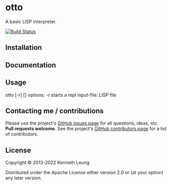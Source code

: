 # otto

A basic LISP interpreter.

[![Build Status](https://travis-ci.org/llnek/otto.svg?branch=master)](https://travis-ci.org/llnek/otto)


## Installation


## Documentation


## Usage

otto [-r] [<input-file>]
options: -r starts a repl
input-file: LISP file


## Contacting me / contributions

Please use the project's [GitHub issues page] for all questions, ideas, etc. **Pull requests welcome**. See the project's [GitHub contributors page] for a list of contributors.

## License

Copyright © 2013-2022 Kenneth Leung

Distributed under the Apache License either version 2.0 or (at
your option) any later version.

<!--- links (repos) -->
[CHANGELOG]: https://github.com/llnek/otto/releases
[GitHub issues page]: https://github.com/llnek/otto/issues
[GitHub contributors page]: https://github.com/llnek/otto/graphs/contributors




